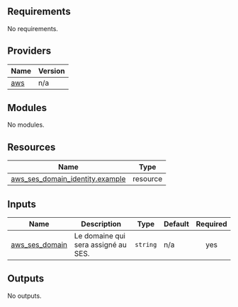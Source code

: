 <!-- BEGIN_TF_DOCS -->
## Requirements

No requirements.

## Providers

| Name | Version |
|------|---------|
| <a name="provider_aws"></a> [aws](#provider\_aws) | n/a |

## Modules

No modules.

## Resources

| Name | Type |
|------|------|
| [aws_ses_domain_identity.example](https://registry.terraform.io/providers/hashicorp/aws/latest/docs/resources/ses_domain_identity) | resource |

## Inputs

| Name | Description | Type | Default | Required |
|------|-------------|------|---------|:--------:|
| <a name="input_aws_ses_domain"></a> [aws\_ses\_domain](#input\_aws\_ses\_domain) | Le domaine qui sera assigné au SES. | `string` | n/a | yes |

## Outputs

No outputs.
<!-- END_TF_DOCS -->